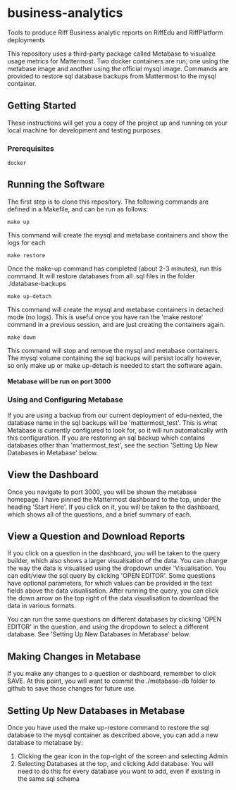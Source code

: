 # business-analytics
Tools to produce Riff Business analytic reports on RiffEdu and RiffPlatform deployments

This repository uses a third-party package called Metabase to visualize usage metrics for Mattermost. Two docker containers are run; one using the metabase image and another using the
official mysql image. Commands are provided to restore sql database backups from Mattermost to the mysql container. 

## Getting Started

These instructions will get you a copy of the project up and running on your local machine for development and testing purposes.

### Prerequisites

```
docker
```

## Running the Software
The first step is to clone this repository. The following commands are defined in a Makefile, and can be run as follows:

```
make up
```
This command will create the mysql and metabase containers and show the logs for each

```
make restore
```
Once the make-up command has completed (about 2-3 minutes), run this command. It will restore databases from all .sql files in the folder ./database-backups

```
make up-detach
```
This command will create the mysql and metabase containers in detached mode (no logs). This is useful once you have ran the 'make restore' command in a previous session, and are just creating the containers again.

```
make down
```
This command will stop and remove the mysql and metabase containers. The mysql volume containing the sql backups will 
persist locally however, so only make up or make up-detach is needed to start the software again.

#### Metabase will be run on port 3000

### Using and Configuring Metabase

If you are using a backup from our current deployment of edu-nexted, the database name in the sql backups 
will be 'mattermost_test'. This is what Metabase is currently configured to look for, so it will run automatically with this
configuration. If you are restoring an sql backup which contains databases other than 'mattermost_test', see the section 
'Setting Up New Databases in Metabase' below.

## View the Dashboard

Once you navigate to port 3000, you will be shown the metabase homepage. I have pinned the Mattermost dashboard to the 
top, under the heading 'Start Here'. If you click on it, you will be taken to the dashboard, which shows all of the 
questions, and a brief summary of each.

## View a Question and Download Reports

If you click on a question in the dashboard, you will be taken to the query builder, which also shows a larger 
visualisation of the data. You can change the way the data is visualised using the dropdown under 'Visualisation. You can 
edit/view the sql query by clicking 'OPEN EDITOR'. Some questions have optional parameters, for which values can
be provided in the text fields above the data visualisation. After running the query, you can click the down arrow on the top right of the data visualisation to download the data in various formats.

You can run the same questions on different databases by clicking 'OPEN EDITOR' in the question, and using 
the dropdown to select a different database. See 'Setting Up New Databases in Metabase' below.

## Making Changes in Metabase

If you make any changes to a question or dashboard, remember to click SAVE. At this point, you will want to commit the 
./metabase-db folder to github to save those changes for future use.

## Setting Up New Databases in Metabase

Once you have used the make up-restore command to restore the sql database to the mysql container
as described above, you can add a new database to metabase by:
  1. Clicking the gear icon in the top-right of the screen and selecting Admin
  2. Selecting Databases at the top, and clicking Add database.
You will need to do this for every database you want to add, even if existing in the same sql schema
